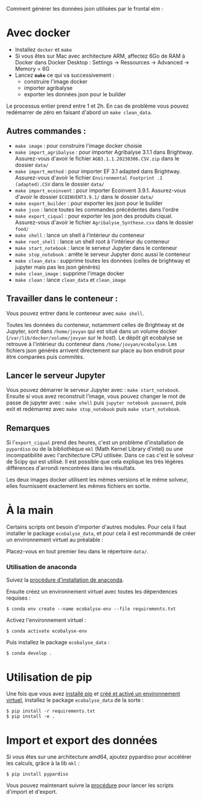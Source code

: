 Comment générer les données json utilisées par le frontal elm :

# Avec docker

* Installez `docker` et `make`
* Si vous êtes sur Mac avec architecture ARM, affectez 6Go de RAM à Docker dans Docker Desktop : Settings → Ressources → Advanced → Memory = 6G
* Lancez **`make`** ce qui va successivement :
    * construire l'image docker
    * importer agribalyse
    * exporter les données json pour le builder

Le processus entier prend entre 1 et 2h.
En cas de problème vous pouvez redémarrer de zéro en faisant d'abord un `make clean_data`.

## Autres commandes :

* `make image` : pour construire l'image docker choisie
* `make import_agribalyse` : pour importer Agribalyse 3.1.1 dans Brightway. Assurez-vous d'avoir le fichier `AGB3.1.1.20230306.CSV.zip` dans le dossier `data/`
* `make import_method` : pour importer EF 3.1 adapted dans Brightway. Assurez-vous d'avoir le fichier `Environmental Footprint .1 (adapted).CSV` dans le dossier `data/`
* `make import_ecoinvent` : pour importer Ecoinvent 3.9.1. Assurez-vous d'avoir le dossier `ECOINVENT3.9.1/` dans le dossier `data/`
* `make export_builder` : pour exporter les json pour le builder
* `make json` : lance toutes les commandes précédentes dans l'ordre
* `make export_ciqual` : pour exporter les json des produits ciqual. Assurez-vous d'avoir le fichier `Agribalyse_Synthese.csv` dans le dossier `food/`
* `make shell` : lance un shell à l'intérieur du conteneur
* `make root_shell` : lance un shell root à l'intérieur du conteneur
* `make start_notebook` : lance le serveur Jupyter dans le conteneur
* `make stop_notebook` : arrête le serveur Jupyter donc aussi le conteneur
* `make clean_data` : supprime toutes les données (celles de brightway et
  jupyter mais pas les json générés)
* `make clean_image` : supprime l'image docker
* `make clean` : lance `clean_data` et `clean_image`


## Travailler dans le conteneur :

Vous pouvez entrer dans le conteneur avec `make shell`.

Toutes les données du conteneur, notamment celles de Brightway et de Jupyter,
sont dans `/home/jovyan` qui est situé dans un volume docker
(`/var/lib/docker/volume/jovyan` sur le *host*).  Le dépôt git ecobalyse se
retrouve à l'intérieur du conteneur dans `/home/jovyan/ecobalyse`.  Les
fichiers json générés arrivent directement sur place au bon endroit pour être
comparées puis commités.

## Lancer le serveur Jupyter

Vous pouvez démarrer le serveur Jupyter avec : `make start_notebook`. Ensuite
si vous avez reconstruit l'image, vous pouvez changer le mot de passe de jupyter
avec : `make shell` puis `jupyter notebook password`, puis exit et redémarrez avec
`make stop_notebook` puis `make start_notebook`.

## Remarques

Si l'`export_ciqual` prend des heures, c'est un problème d'installation de
`pypardiso` ou de la bibliothèque `mkl` (Math Kernel Library d'intel) ou une
incompatibilité avec l'architecture CPU utilisée. Dans ce cas c'est le solveur
de Scipy qui est utilisé. Il est possible que cela explique les très légères
différences d'arrondi rencontrées dans les résultats.

Les deux images docker utilisent les mêmes versions et le même solveur, elles fournissent exactement les mêmes fichiers en sortie.


# À la main

Certains scripts ont besoin d'importer d'autres modules. Pour cela il faut
installer le package `ecobalyse_data`, et pour cela il est recommandé de créer un
environnement virtuel au préalable :

Placez-vous en tout premier lieu dans le répertoire `data/`.

### Utilisation de anaconda

Suivez la [procédure d'installation de anaconda](https://docs.conda.io/projects/conda/en/latest/user-guide/install/index.html).

Ensuite créez un environnement virtuel avec toutes les dépendences requises :

    $ conda env create --name ecobalyse-env --file requirements.txt

Activez l'environnement virtuel :

    $ conda activate ecobalyse-env

Puis installez le package `ecobalyse_data` :

    $ conda develop .

# Utilisation de pip

Une fois que vous avez [installé
pip](https://pip.pypa.io/en/stable/installation/) et [créé et activé un
environnement
virtuel](https://packaging.python.org/en/latest/tutorials/installing-packages/#creating-and-using-virtual-environments),
installez le package `ecobalyse_data` de la sorte :

    $ pip install -r requirements.txt
    $ pip install -e .

# Import et export des données

Si vous êtes sur une architecture amd64, ajoutez pypardiso pour accélérer les calculs, grâce à la lib `mkl` :

    $ pip install pypardiso

Vous pouvez maintenant suivre la [procédure](food/README.md) pour lancer les scripts d'import et d'export.

